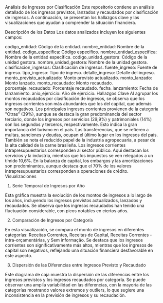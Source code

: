 Análisis de Ingresos por Clasificación
Este repositorio contiene un análisis detallado de los ingresos previstos, lanzados y recaudados por clasificación de ingresos. A continuación, se presentan los hallazgos clave y las visualizaciones que ayudan a comprender la situación financiera.

Descripción de los Datos
Los datos analizados incluyen los siguientes campos:

codigo_entidad: Código de la entidad.
nombre_entidad: Nombre de la entidad.
codigo_especifica: Código específico.
nombre_entidad_especifica: Nombre de la entidad específica.
codigo_unidad_gestora: Código de la unidad gestora.
nombre_unidad_gestora: Nombre de la unidad gestora.
clasificacion_ingresos: Clasificación de ingresos.
fuente_ingreso: Fuente de ingreso.
tipo_ingreso: Tipo de ingreso.
detalle_ingreso: Detalle del ingreso.
monto_previsto_actualizado: Monto previsto actualizado.
monto_lanzado: Monto lanzado.
monto_recaudado: Monto recaudado.
porcentaje_recaudado: Porcentaje recaudado.
fecha_lanzamiento: Fecha de lanzamiento.
anio_ejercicio: Año de ejercicio.
Hallazgos Clave
Al agrupar los montos recaudados por clasificación de ingresos, se observa que los ingresos corrientes son más abundantes que los del capital, que además son negativos.
Los principales ingresos corrientes provienen de la categoría "Otras" (39%), aunque se destaca la gran predominancia del sector terciario, donde los ingresos por servicios (29,9%) y patrimoniales (14%) son los segundos y terceros, respectivamente. Esto indica la gran importancia del turismo en el país. Las transferencias, que se refieren a multas, sanciones y deudas, ocupan el último lugar en los ingresos del país. También se nota el reducido papel de la industria agropecuaria, a pesar de la alta calidad de la carne brasileña.
Los ingresos corrientes intrapresupuestarios corresponden al sector público. Aquí destacan los servicios y la industria, mientras que los impuestos se ven relegados a un tímido 10,6%.
En la balanza de capital, los embargos y las amortizaciones son predominantes, aunque destaca que el 70% de los valores intrapresupuestarios corresponden a operaciones de crédito.
Visualizaciones
1. Serie Temporal de Ingresos por Año

Esta gráfica muestra la evolución de los montos de ingresos a lo largo de los años, incluyendo los ingresos previstos actualizados, lanzados y recaudados. Se observa que los ingresos recaudados han tenido una fluctuación considerable, con picos notables en ciertos años.

2. Comparación de Ingresos por Categoría

En esta visualización, se compara el monto de ingresos en diferentes categorías: Receitas Correntes, Receitas de Capital, Receitas Correntes - intra-orçamentárias, y Sem informação. Se destaca que los ingresos corrientes son significativamente más altos, mientras que los ingresos de capital son negativos, reflejando una situación financiera desfavorable en este aspecto.

3. Dispersión de las Diferencias entre Ingresos Previsto y Recaudado

Este diagrama de caja muestra la dispersión de las diferencias entre los ingresos previstos y los ingresos recaudados por categoría. Se puede observar una amplia variabilidad en las diferencias, con la mayoría de las categorías mostrando valores extremos y outliers, lo que sugiere una inconsistencia en la previsión de ingresos y su recaudación.
